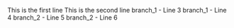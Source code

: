 This is the first line
This is the second line
branch_1 - Line 3
branch_1 - Line 4
branch_2 - Line 5
branch_2 - Line 6